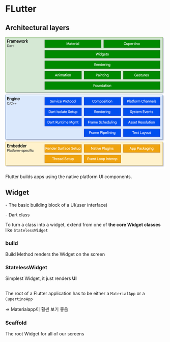 # FLutter

## Architectural layers

![Architectural layers](./img/archdiagram.png)

Flutter builds apps using the native platform UI components.

## Widget

\- The basic building block of a UI(user interface)

\- Dart class

To turn a class into a widget,
extend from one of **the core Widget classes** like `StatelessWidget`

### build

Build Method renders the Widget on the screen

### StatelessWidget

Simplest Widget, it just renders **UI**

##

The root of a Flutter application has to be either a `MaterialApp` or a `CupertinoApp`

=> Materialapp이 훨씬 보기 좋음

### Scaffold

The root Widget for all of our screens
